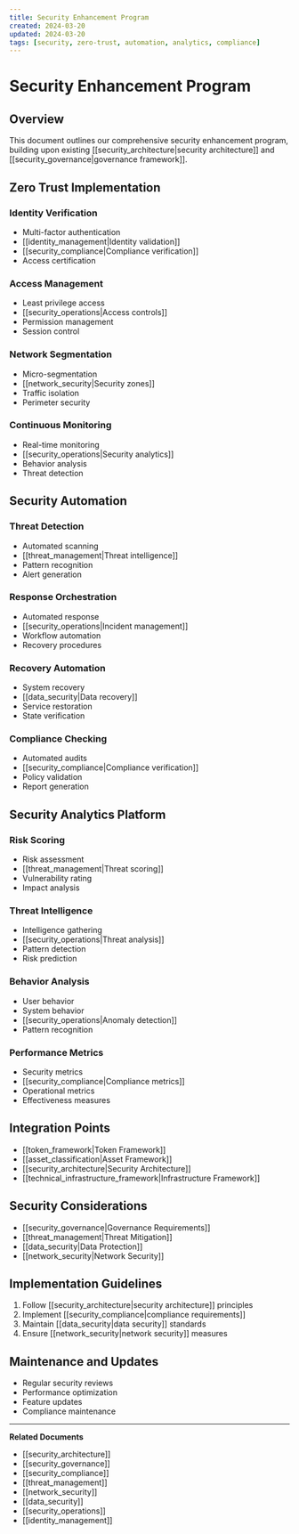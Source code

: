 ```yaml
---
title: Security Enhancement Program
created: 2024-03-20
updated: 2024-03-20
tags: [security, zero-trust, automation, analytics, compliance]
---
```


# Security Enhancement Program

## Overview
This document outlines our comprehensive security enhancement program, building upon existing [[security_architecture|security architecture]] and [[security_governance|governance framework]].

## Zero Trust Implementation
### Identity Verification
- Multi-factor authentication
- [[identity_management|Identity validation]]
- [[security_compliance|Compliance verification]]
- Access certification

### Access Management
- Least privilege access
- [[security_operations|Access controls]]
- Permission management
- Session control

### Network Segmentation
- Micro-segmentation
- [[network_security|Security zones]]
- Traffic isolation
- Perimeter security

### Continuous Monitoring
- Real-time monitoring
- [[security_operations|Security analytics]]
- Behavior analysis
- Threat detection

## Security Automation
### Threat Detection
- Automated scanning
- [[threat_management|Threat intelligence]]
- Pattern recognition
- Alert generation

### Response Orchestration
- Automated response
- [[security_operations|Incident management]]
- Workflow automation
- Recovery procedures

### Recovery Automation
- System recovery
- [[data_security|Data recovery]]
- Service restoration
- State verification

### Compliance Checking
- Automated audits
- [[security_compliance|Compliance verification]]
- Policy validation
- Report generation

## Security Analytics Platform
### Risk Scoring
- Risk assessment
- [[threat_management|Threat scoring]]
- Vulnerability rating
- Impact analysis

### Threat Intelligence
- Intelligence gathering
- [[security_operations|Threat analysis]]
- Pattern detection
- Risk prediction

### Behavior Analysis
- User behavior
- System behavior
- [[security_operations|Anomaly detection]]
- Pattern recognition

### Performance Metrics
- Security metrics
- [[security_compliance|Compliance metrics]]
- Operational metrics
- Effectiveness measures

## Integration Points
- [[token_framework|Token Framework]]
- [[asset_classification|Asset Framework]]
- [[security_architecture|Security Architecture]]
- [[technical_infrastructure_framework|Infrastructure Framework]]

## Security Considerations
- [[security_governance|Governance Requirements]]
- [[threat_management|Threat Mitigation]]
- [[data_security|Data Protection]]
- [[network_security|Network Security]]

## Implementation Guidelines
1. Follow [[security_architecture|security architecture]] principles
2. Implement [[security_compliance|compliance requirements]]
3. Maintain [[data_security|data security]] standards
4. Ensure [[network_security|network security]] measures

## Maintenance and Updates
- Regular security reviews
- Performance optimization
- Feature updates
- Compliance maintenance

---
**Related Documents**
- [[security_architecture]]
- [[security_governance]]
- [[security_compliance]]
- [[threat_management]]
- [[network_security]]
- [[data_security]]
- [[security_operations]]
- [[identity_management]]
